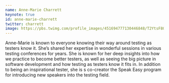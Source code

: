```yaml
---
name: Anne-Marie Charrett
keynote: true
id: anne-marie-charrett
twitter: charrett
image: https://pbs.twimg.com/profile_images/451694777130446848/T2YtsF8O.jpeg
---
```

Anne-Marie is known to everyone knowing their way around testing as testers know it. She’s shared her expertise in wonderful sessions in various testing conferences for years. She is known for her deep insights into how we practice to become better testers, as well as seeing the big picture in software development and how testing as testers know it fits in. In addition to being an inspirational tester, she is s co-creator the Speak Easy program for introducing new speakers into the testing field.
